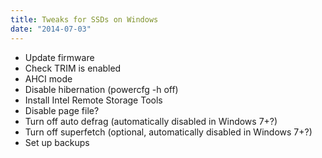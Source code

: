 ```yaml
---
title: Tweaks for SSDs on Windows
date: "2014-07-03"
---
```

  * Update firmware
  * Check TRIM is enabled
  * AHCI mode
  * Disable hibernation (powercfg -h off)
  * Install Intel Remote Storage Tools
  * Disable page file?
  * Turn off auto defrag (automatically disabled in Windows 7+?)
  * Turn off superfetch (optional, automatically disabled in Windows 7+?)
  * Set up backups